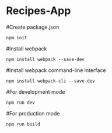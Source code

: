 # Recipes-App


#Create package.json
```
npm init
```

#Install webpack
```
npm install webpack --save-dev
```

#Install webpack command-line interface
```
npm install webpack-cli --save-dev
```

#For development mode
```
npm run dev
```

#For production mode
```
npm run build
```


